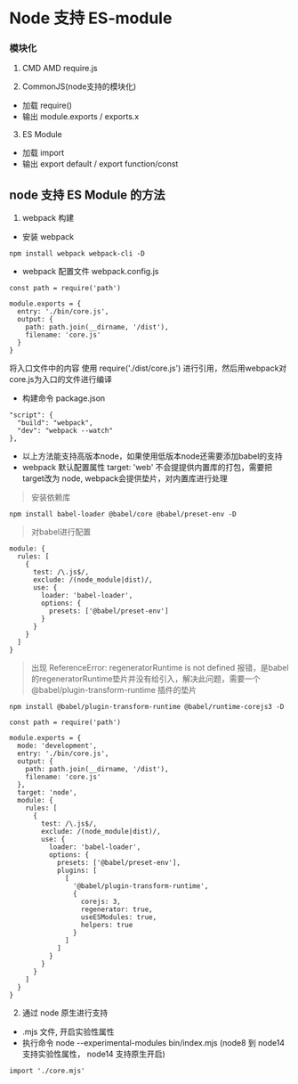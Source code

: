 # Node 支持 ES-module

### 模块化
1. CMD AMD require.js

2. CommonJS(node支持的模块化)
- 加载 require()
- 输出 module.exports / exports.x

3. ES Module 
- 加载 import 
- 输出 export default / export function/const

## node 支持 ES Module 的方法
1. webpack 构建
- 安装 webpack 
```
npm install webpack webpack-cli -D
```
- webpack 配置文件 webpack.config.js
```
const path = require('path')

module.exports = {
  entry: './bin/core.js',
  output: {
    path: path.join(__dirname, '/dist'),
    filename: 'core.js'
  }
}
```
将入口文件中的内容 使用 require('./dist/core.js') 进行引用，然后用webpack对core.js为入口的文件进行编译
- 构建命令 package.json
```
"script": {
  "build": "webpack",
  "dev": "webpack --watch"
},
```
- 以上方法能支持高版本node，如果使用低版本node还需要添加babel的支持
- webpack 默认配置属性 target: 'web' 不会提提供内置库的打包，需要把target改为 node, webpack会提供垫片，对内置库进行处理
> 安装依赖库
```
npm install babel-loader @babel/core @babel/preset-env -D
```
> 对babel进行配置
```
module: {
  rules: [
    {
      test: /\.js$/,
      exclude: /(node_module|dist)/,
      use: {
        loader: 'babel-loader',
        options: {
          presets: ['@babel/preset-env']
        }
      }
    }
  ]
}
```
> 出现 ReferenceError: regeneratorRuntime is not defined 报错，是babel的regeneratorRuntime垫片并没有给引入，解决此问题，需要一个 @babel/plugin-transform-runtime 插件的垫片
```
npm install @babel/plugin-transform-runtime @babel/runtime-corejs3 -D
```
```
const path = require('path')

module.exports = {
  mode: 'development',
  entry: './bin/core.js',
  output: {
    path: path.join(__dirname, '/dist'),
    filename: 'core.js'
  },
  target: 'node',
  module: {
    rules: [
      {
        test: /\.js$/,
        exclude: /(node_module|dist)/,
        use: {
          loader: 'babel-loader',
          options: {
            presets: ['@babel/preset-env'],
            plugins: [
              [
                '@babel/plugin-transform-runtime',
                {
                  corejs: 3,
                  regenerator: true,
                  useESModules: true,
                  helpers: true
                }
              ]
            ]
          }
        }
      }
    ]
  }
}
```

2. 通过 node 原生进行支持
- .mjs 文件, 开启实验性属性
- 执行命令  node --experimental-modules bin/index.mjs  (node8 到 node14 支持实验性属性， node14 支持原生开启)
```
import './core.mjs'
```